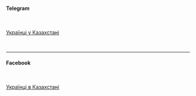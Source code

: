 #### Telegram

</br>

[Українці у Казахстані](https://t.me/ukrainians_in_KZ)

</br>

***
#### Facebook

</br>

[Українці в Казахстані](https://www.facebook.com/groups/376636233072481/?ref=share)